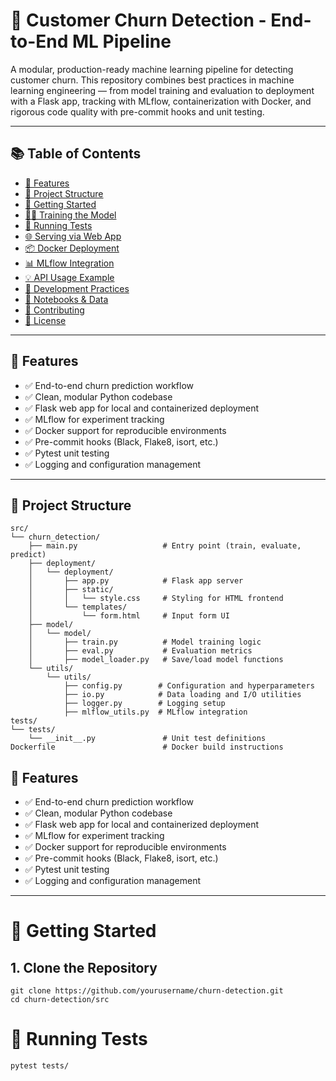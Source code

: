 # 🧠 Customer Churn Detection - End-to-End ML Pipeline

A modular, production-ready machine learning pipeline for detecting customer churn. This repository combines best practices in machine learning engineering — from model training and evaluation to deployment with a Flask app, tracking with MLflow, containerization with Docker, and rigorous code quality with pre-commit hooks and unit testing.

---

## 📚 Table of Contents

- [🔧 Features](#-features)
- [📁 Project Structure](#-project-structure)
- [🚀 Getting Started](#-getting-started)
- [🏋️‍♂️ Training the Model](#️-training-the-model)
- [🧪 Running Tests](#-running-tests)
- [🌐 Serving via Web App](#-serving-via-web-app)
- [📦 Docker Deployment](#-docker-deployment)
- [📊 MLflow Integration](#-mlflow-integration)
- [💡 API Usage Example](#-api-usage-example)
- [🧰 Development Practices](#-development-practices)
- [📁 Notebooks & Data](#-notebooks--data)
- [🤝 Contributing](#-contributing)
- [📄 License](#-license)

---

## 🔧 Features

- ✅ End-to-end churn prediction workflow
- ✅ Clean, modular Python codebase
- ✅ Flask web app for local and containerized deployment
- ✅ MLflow for experiment tracking
- ✅ Docker support for reproducible environments
- ✅ Pre-commit hooks (Black, Flake8, isort, etc.)
- ✅ Pytest unit testing
- ✅ Logging and configuration management

---

## 📁 Project Structure

```text
src/
└── churn_detection/
    ├── main.py                   # Entry point (train, evaluate, predict)
    ├── deployment/
    │   └── deployment/
    │       ├── app.py            # Flask app server
    │       ├── static/
    │       │   └── style.css     # Styling for HTML frontend
    │       └── templates/
    │           └── form.html     # Input form UI
    ├── model/
    │   └── model/
    │       ├── train.py          # Model training logic
    │       ├── eval.py           # Evaluation metrics
    │       ├── model_loader.py   # Save/load model functions
    └── utils/
        └── utils/
            ├── config.py        # Configuration and hyperparameters
            ├── io.py            # Data loading and I/O utilities
            ├── logger.py        # Logging setup
            ├── mlflow_utils.py  # MLflow integration
tests/
└── tests/
    └── __init__.py               # Unit test definitions
Dockerfile                        # Docker build instructions

```

## 🔧 Features

- ✅ End-to-end churn prediction workflow
- ✅ Clean, modular Python codebase
- ✅ Flask web app for local and containerized deployment
- ✅ MLflow for experiment tracking
- ✅ Docker support for reproducible environments
- ✅ Pre-commit hooks (Black, Flake8, isort, etc.)
- ✅ Pytest unit testing
- ✅ Logging and configuration management

---

# 🚀 Getting Started

## 1. Clone the Repository
```
git clone https://github.com/yourusername/churn-detection.git
cd churn-detection/src
```


# 🧪 Running Tests
```
pytest tests/
```
